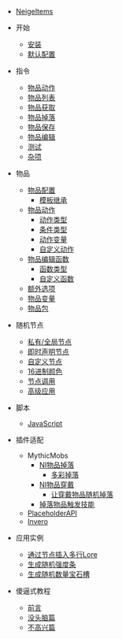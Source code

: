 - [NeigeItems](README.md)
- 开始
  - [安装](kai-shi/an-zhuang.md)
  - [默认配置](kai-shi/mo-ren-pei-zhi.md)

- 指令
  - [物品动作](zhi-ling/wu-pin-dong-zuo.md)
  - [物品列表](zhi-ling/wu-pin-lie-biao.md)
  - [物品获取](zhi-ling/wu-pin-huo-qu.md)
  - [物品掉落](zhi-ling/wu-pin-diao-la.md)
  - [物品保存](zhi-ling/wu-pin-bao-cun.md)
  - [物品编辑](zhi-ling/wu-pin-bian-ji.md)
  - [测试](zhi-ling/ce-shi.md)
  - [杂项](zhi-ling/za-xiang.md)

- 物品
  - [物品配置](wu-pin/wu-pin-pei-zhi/README.md)
    - [模板继承](wu-pin/wu-pin-pei-zhi/mo-ban-ji-cheng.md)
  - [物品动作](wu-pin/wu-pin-dong-zuo.md)
    - [动作类型](wu-pin/wu-pin-dong-zuo/dong-zuo-lei-xing.md)
    - [条件类型](wu-pin/wu-pin-dong-zuo/tiao-jian-lei-xing.md)
    - [动作变量](wu-pin/wu-pin-dong-zuo/dong-zuo-bian-liang.md)
    - [自定义动作](wu-pin/wu-pin-dong-zuo/zi-ding-yi-dong-zuo.md)
  - [物品编辑函数](wu-pin/wu-pin-bian-ji-han-shu.md)
    - [函数类型](wu-pin/wu-pin-bian-ji-han-shu/han-shu-lei-xing.md)
    - [自定义函数](wu-pin/wu-pin-bian-ji-han-shu/zi-ding-yi-han-shu.md)
  - [额外选项](wu-pin/e-wai-xuan-xiang.md)
  - [物品变量](wu-pin/wu-pin-bian-liang.md)
  - [物品包](wu-pin/wu-pin-bao.md)

- 随机节点
  - [私有/全局节点](sui-ji-jie-dian/si-you-quan-ju-jie-dian.md)
  - [即时声明节点](sui-ji-jie-dian/ji-shi-sheng-ming-jie-dian.md)
  - [自定义节点](sui-ji-jie-dian/zi-ding-yi-jie-dian.md)
  - [16进制颜色](sui-ji-jie-dian/16-jin-zhi-yan-se.md)
  - [节点调用](sui-ji-jie-dian/jie-dian-tiao-yong.md)
  - [高级应用](sui-ji-jie-dian/gao-ji-ying-yong.md)

- 脚本
  - [JavaScript](jiao-ben/javascript.md)

- 插件适配
  - MythicMobs
    - [NI物品掉落](cha-jian-shi-pei/mythicmobs/ni-wu-pin-diao-la/README.md)
      - [多彩掉落](cha-jian-shi-pei/mythicmobs/ni-wu-pin-diao-la/duo-cai-diao-la.md)
    - [NI物品穿戴](cha-jian-shi-pei/mythicmobs/ni-wu-pin-chuan-dai/README.md)
      - [让穿戴物品随机掉落](cha-jian-shi-pei/mythicmobs/ni-wu-pin-chuan-dai/rang-chuan-dai-wu-pin-sui-ji-diao-la.md)
    - [掉落物品触发技能](cha-jian-shi-pei/mythicmobs/diao-la-wu-pin-chu-fa-ji-neng.md)
  - [PlaceholderAPI](cha-jian-shi-pei/placeholderapi.md)
  - [Invero](cha-jian-shi-pei/invero.md)

- 应用实例
  - [通过节点插入多行Lore](ying-yong-shi-li/tong-guo-jie-dian-cha-ru-duo-hang-lore.md)
  - [生成随机强度条](ying-yong-shi-li/sheng-cheng-sui-ji-qiang-du-tiao.md)
  - [生成随机数量宝石槽](ying-yong-shi-li/sheng-cheng-sui-ji-shu-liang-bao-shi-cao.md)

- 傻逼式教程
  - [前言](sha-bi-shi-jiao-cheng/qian-yan.md)
  - [没头脑篇](sha-bi-shi-jiao-cheng/mei-tou-nao-pian.md)
  - [不高兴篇](sha-bi-shi-jiao-cheng/bu-gao-xing-pian.md)
